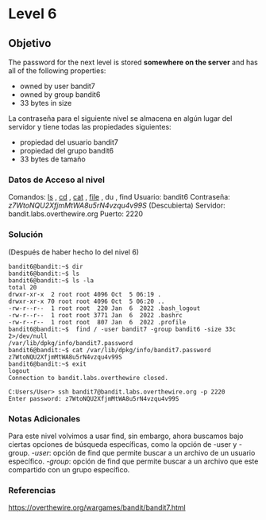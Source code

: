 # Level 6
## Objetivo
The password for the next level is stored **somewhere on the server** and has all of the following properties:
- owned by user bandit7
- owned by group bandit6
- 33 bytes in size

La contraseña para el siguiente nivel se almacena en algún lugar del servidor y tiene todas las propiedades siguientes:
- propiedad del usuario bandit7
- propiedad del grupo bandit6
- 33 bytes de tamaño
### Datos de Acceso al nivel
Comandos: [ls](https://man7.org/linux/man-pages/man1/ls.1.html) , [cd](https://man7.org/linux/man-pages/man1/cd.1p.html) , [cat](https://man7.org/linux/man-pages/man1/cat.1.html) , [file](https://man7.org/linux/man-pages/man1/file.1.html) , du , find
Usuario: bandit6
Contraseña: *z7WtoNQU2XfjmMtWA8u5rN4vzqu4v99S* (Descubierta)
Servidor: bandit.labs.overthewire.org
Puerto: 2220
### Solución
(Después de haber hecho lo del nivel 6)
```
bandit6@bandit:~$ dir
bandit6@bandit:~$ ls
bandit6@bandit:~$ ls -la
total 20
drwxr-xr-x  2 root root 4096 Oct  5 06:19 .
drwxr-xr-x 70 root root 4096 Oct  5 06:20 ..
-rw-r--r--  1 root root  220 Jan  6  2022 .bash_logout
-rw-r--r--  1 root root 3771 Jan  6  2022 .bashrc
-rw-r--r--  1 root root  807 Jan  6  2022 .profile
bandit6@bandit:~$  find / -user bandit7 -group bandit6 -size 33c 2>/dev/null
/var/lib/dpkg/info/bandit7.password
bandit6@bandit:~$ cat /var/lib/dpkg/info/bandit7.password
z7WtoNQU2XfjmMtWA8u5rN4vzqu4v99S
bandit6@bandit:~$ exit
logout
Connection to bandit.labs.overthewire closed.

C:Users/User> ssh bandit7@bandit.labs.overthewire.org -p 2220
Enter password: z7WtoNQU2XfjmMtWA8u5rN4vzqu4v99S
```
### Notas Adicionales
Para este nivel volvimos a usar find, sin embargo, ahora buscamos bajo ciertas opciones de búsqueda específicas, como la opción de -user y -group.
*-user*: opción de find que permite buscar a un archivo de un usuario específico.
*-group*: opción de find que permite buscar a un archivo que este compartido con un grupo específico.
### Referencias
https://overthewire.org/wargames/bandit/bandit7.html